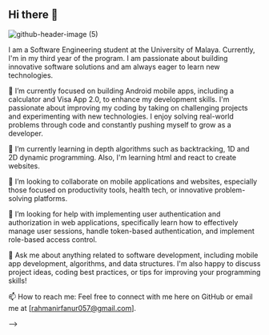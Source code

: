 ## Hi there 👋

![github-header-image (5)](https://github.com/user-attachments/assets/ba284da2-164a-4306-8896-aee70f42e19a)

I am a Software Engineering student at the University of Malaya. Currently, I'm in my third year of the program. I am passionate about building innovative software solutions and am always eager to learn new technologies.




🔭 I’m currently focused on building Android mobile apps, including a calculator and Visa App 2.0, to enhance my development skills. I'm passionate about improving my coding by taking on challenging projects and experimenting with new technologies. I enjoy solving real-world problems through code and constantly pushing myself to grow as a developer.
  
🌱 I’m currently learning in depth algorithms such as backtracking, 1D and 2D dynamic programming. Also, I'm learning html and react to create websites.

👯 I’m looking to collaborate on mobile applications and websites, especially those focused on productivity tools, health tech, or innovative problem-solving platforms.

🤔 I’m looking for help with implementing user authentication and authorization in web applications, specifically learn how to effectively manage user sessions, handle token-based authentication, and implement role-based access control.

💬 Ask me about anything related to software development, including mobile app development, algorithms, and data structures. I'm also happy to discuss project ideas, coding best practices, or tips for improving your programming skills!

📫 How to reach me: Feel free to connect with me here on GitHub or email me at [rahmanirfanur057@gmail.com].

-->

